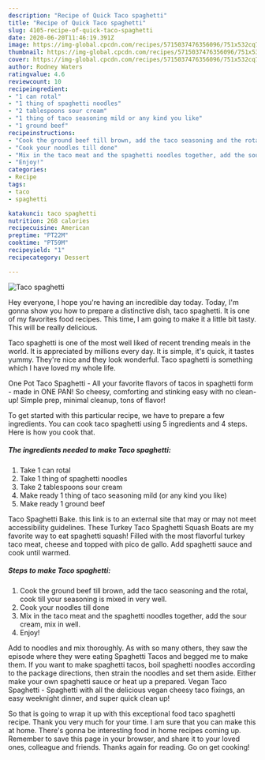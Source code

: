 ```yaml
---
description: "Recipe of Quick Taco spaghetti"
title: "Recipe of Quick Taco spaghetti"
slug: 4105-recipe-of-quick-taco-spaghetti
date: 2020-06-20T11:46:19.391Z
image: https://img-global.cpcdn.com/recipes/5715037476356096/751x532cq70/taco-spaghetti-recipe-main-photo.jpg
thumbnail: https://img-global.cpcdn.com/recipes/5715037476356096/751x532cq70/taco-spaghetti-recipe-main-photo.jpg
cover: https://img-global.cpcdn.com/recipes/5715037476356096/751x532cq70/taco-spaghetti-recipe-main-photo.jpg
author: Rodney Waters
ratingvalue: 4.6
reviewcount: 10
recipeingredient:
- "1 can rotal"
- "1 thing of spaghetti noodles"
- "2 tablespoons sour cream"
- "1 thing of taco seasoning mild or any kind you like"
- "1 ground beef"
recipeinstructions:
- "Cook the ground beef till brown, add the taco seasoning and the rotal, cook till your seasoning is mixed in very well."
- "Cook your noodles till done"
- "Mix in the taco meat and the spaghetti noodles together, add the sour cream, mix in well."
- "Enjoy!"
categories:
- Recipe
tags:
- taco
- spaghetti

katakunci: taco spaghetti 
nutrition: 268 calories
recipecuisine: American
preptime: "PT22M"
cooktime: "PT59M"
recipeyield: "1"
recipecategory: Dessert

---
```



![Taco spaghetti](https://img-global.cpcdn.com/recipes/5715037476356096/751x532cq70/taco-spaghetti-recipe-main-photo.jpg)

Hey everyone, I hope you're having an incredible day today. Today, I'm gonna show you how to prepare a distinctive dish, taco spaghetti. It is one of my favorites food recipes. This time, I am going to make it a little bit tasty. This will be really delicious.

Taco spaghetti is one of the most well liked of recent trending meals in the world. It is appreciated by millions every day. It is simple, it's quick, it tastes yummy. They're nice and they look wonderful. Taco spaghetti is something which I have loved my whole life.

One Pot Taco Spaghetti - All your favorite flavors of tacos in spaghetti form - made in ONE PAN! So cheesy, comforting and stinking easy with no clean-up! Simple prep, minimal cleanup, tons of flavor!


To get started with this particular recipe, we have to prepare a few ingredients. You can cook taco spaghetti using 5 ingredients and 4 steps. Here is how you cook that.

<!--inarticleads1-->

##### The ingredients needed to make Taco spaghetti:

1. Take 1 can rotal
1. Take 1 thing of spaghetti noodles
1. Take 2 tablespoons sour cream
1. Make ready 1 thing of taco seasoning mild (or any kind you like)
1. Make ready 1 ground beef


Taco Spaghetti Bake. this link is to an external site that may or may not meet accessibility guidelines. These Turkey Taco Spaghetti Squash Boats are my favorite way to eat spaghetti squash! Filled with the most flavorful turkey taco meat, cheese and topped with pico de gallo. Add spaghetti sauce and cook until warmed. 

<!--inarticleads2-->

##### Steps to make Taco spaghetti:

1. Cook the ground beef till brown, add the taco seasoning and the rotal, cook till your seasoning is mixed in very well.
1. Cook your noodles till done
1. Mix in the taco meat and the spaghetti noodles together, add the sour cream, mix in well.
1. Enjoy!


Add to noodles and mix thoroughly. As with so many others, they saw the episode where they were eating Spaghetti Tacos and begged me to make them. If you want to make spaghetti tacos, boil spaghetti noodles according to the package directions, then strain the noodles and set them aside. Either make your own spaghetti sauce or heat up a prepared. Vegan Taco Spaghetti - Spaghetti with all the delicious vegan cheesy taco fixings, an easy weeknight dinner, and super quick clean up! 

So that is going to wrap it up with this exceptional food taco spaghetti recipe. Thank you very much for your time. I am sure that you can make this at home. There's gonna be interesting food in home recipes coming up. Remember to save this page in your browser, and share it to your loved ones, colleague and friends. Thanks again for reading. Go on get cooking!
